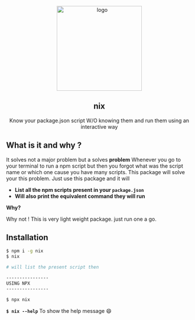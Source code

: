 <p align="center">

  <img alt="logo" src="https://imgur.com/BHTODAj.png" width="230px" />

</p>

<p align="center">
  <h2 align="center">nix</h2>
</p>
<p align="center">
Know your package.json script W/O knowing them and run them using an interactive way
</p>

## What is it and why ?
It solves not a major problem but a solves **problem**
Whenever you go to your terminal to run a npm script but then you forgot what was the script name or which one cause you have many scripts.
This package will solve your this problem. Just use this package and it will
- **List all the npm scripts present in your `package.json`**
- **Will also print the equivalent command they will run**

**Why?**

Why not !
This is very light weight package. just run one a go.

## Installation
```bash
$ npm i -g nix
$ nix

# will list the present script then

----------------
USING NPX
----------------

$ npx nix
````
**`$ nix --help`**
To show the help message :smile:



